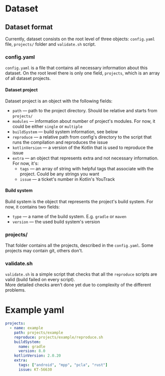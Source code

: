 # Dataset

## Dataset format

Currently, dataset consists on the root level of three objects: `config.yaml` file, `projects/` folder and `validate.sh`
script.

### config.yaml

`config.yaml` is a file that contains all necessary information about this dataset.
On the root level there is only one field, `projects`, which is an array of all dataset projects.

#### Dataset project

Dataset project is an object with the following fields:

- `path` — path to the project directory. Should be relative and starts from `projects/`
- `modules` — information about number of project's modules. For now, it could be either `single` or `multiple`
- `buildSystem` — build system information, see below
- `reproduce` — a relative path from config's directory to the script that runs the compilation and reproduces the issue
- `kotlinVersion` — a version of the Kotlin that is used to reproduce the issue
- `extra` — an object that represents extra and not necessary information. For now, it's:
    - `tags` — an array of string with helpful tags that associate with the project. Could be any strings you want
    - `issue` — a ticket's number in Kotlin's YouTrack

#### Build system

Build system is the object that represents the project's build system. For now, it contains two fields:

- `type` — a name of the build system. E.g. `gradle` or `maven`
- `version` — the used build system's version

### projects/

That folder contains all the projects, described in the `config.yaml`. Some projects may contain git, others don't.

### validate.sh

`validate.sh` is a simple script that checks that all the `reproduce` scripts are valid (build failed on every
script).  
More detailed checks aren’t done yet due to complexity of the different problems.

# Example yaml
```yaml
projects:
  - name: example
    path: projects/example
    reproduce: projects/example/reproduce.sh
    buildSystem:
      name: gradle
      version: 8.0
    kotlinVersion: 2.0.20
    extra:
      tags: ["android", "mpp", "pcla", "rust"]
      issue: KT-56630
```